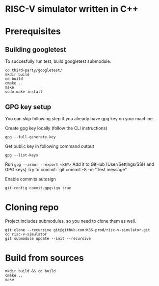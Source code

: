 
# RISC-V simulator written in C++

# Prerequisites
## Building googletest
To succesfully run test, build googletest submodule.
```shell
cd third-party/googletest/
mkdir build
cd build
cmake ..
make
sudo make install
```


## GPG key setup
You can skip following step if you already have gpg key on your machine.

Create gpg key locally (follow the CLI instructions)
```shell
gpg --full-generate-key
```
Get public key in following command output
```shell
gpg --list-keys
```
Run `gpg --armor --export <KEY>`
Add it to GitHub (User/Settings/SSH and GPG keys)
Try to commit: `git commit -S -m "Test message"

Enable commits autosign
```shell
git config commit.gpgsign true
```

# Cloning repo
Project includes submodules, so you need to clone them as well.
```shell
git clone --recursive git@github.com:K3S-prod/risc-v-simulator.git
cd risc-v-simulator
git submodule update --init --recursive
```
# Build from sources
```shell
mkdir build && cd build
cmake ..
make
```
